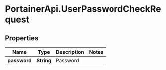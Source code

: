 # PortainerApi.UserPasswordCheckRequest

## Properties
Name | Type | Description | Notes
------------ | ------------- | ------------- | -------------
**password** | **String** | Password | 


